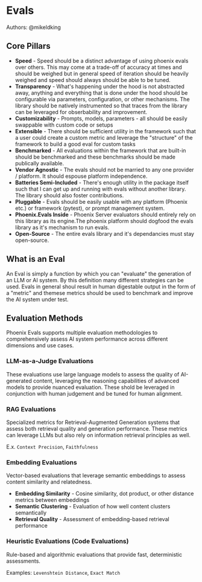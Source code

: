 # Evals

Authors: @mikeldking

## Core Pillars

- **Speed** - Speed should be a distinct advantage of using phoenix evals over others. This may come at a trade-off of accuracy at times and should be weighed but in general speed of iteration should be heavily weighed and speed should always should be able to be tuned.
- **Transparency** - What's happening under the hood is not abstracted away, anything and everything that is done under the hood should be configurable via parameters, configuration, or other mechanisms. The library should be natively instrumented so that traces from the library can be leveraged for obserbability and improvement.
- **Customizability** - Prompts, models, parameters - all should be easily swappable with custom code or setups
- **Extensible** - There should be sufficient utility in the framework such that a user could create a custom metric and leverage the "structure" of the framework to build a good eval for custom tasks
- **Benchmarked** - All evaluations within the framework that are built-in should be benchmarked and these benchmarks should be made publically available.
- **Vendor Agnostic** - The evals should not be married to any one provider / platform. It should espouse platform independence.
- **Batteries Semi-Included** - There's enough utility in the package itself such that I can get up and running with evals without another library. The library should also foster contributions.
- **Pluggable** - Evals should be easily usable with any platform (Phoenix etc.) or framework (pytest), or prompt management system.
- **Phoenix.Evals Inside** - Phoenix Server evaluators should entirely rely on this library as its engine.The phoenix platform should dogfood the evals library as it's mechanism to run evals.
- **Open-Source** - The entire evals library and it's dependancies must stay open-source.

## What is an Eval

An Eval is simply a function by which you can "evaluate" the generation of an LLM or AI system. By this definition many different strategies can be used. Evals in general shoul result in human digestable output in the form of a "metric" and themese metrics should be used to benchmark and improve the AI system under test.

## Evaluation Methods

Phoenix Evals supports multiple evaluation methodologies to comprehensively assess AI system performance across different dimensions and use cases.

### LLM-as-a-Judge Evaluations

These evaluations use large language models to assess the quality of AI-generated content, leveraging the reasoning capabilities of advanced models to provide nuanced evaluation. These shold be leveraged in conjunction with human judgement and be tuned for human alignment.

### RAG Evaluations

Specialized metrics for Retrieval-Augmented Generation systems that assess both retrieval quality and generation performance. These metrics can leverage LLMs but also rely on information retrieval principles as well.

E.x. `Context Precision`, `Faithfulness`

### Embedding Evaluations

Vector-based evaluations that leverage semantic embeddings to assess content similarity and relatedness.

- **Embedding Similarity** - Cosine similarity, dot product, or other distance metrics between embeddings
- **Semantic Clustering** - Evaluation of how well content clusters semantically
- **Retrieval Quality** - Assessment of embedding-based retrieval performance

### Heuristic Evaluations (Code Evaluations)

Rule-based and algorithmic evaluations that provide fast, deterministic assessments.

Examples: `Levenshtein Distance`, `Exact Match`
